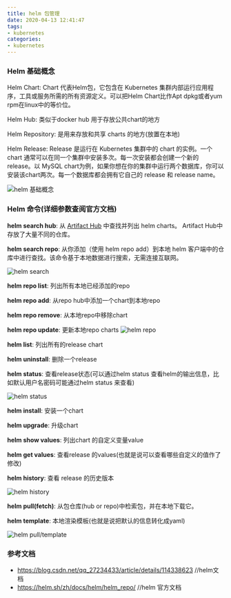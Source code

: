 ```yaml
---
title: helm 包管理
date: 2020-04-13 12:41:47
tags:
- kubernetes
categories:
- kubernetes
---
```


### Helm 基础概念

Helm Chart: Chart 代表Helm包，它包含在 Kubernetes 集群内部运行应用程序，工具或服务所需的所有资源定义。可以把Helm Chart比作Apt dpkg或者yum rpm在linux中的等价位。

Helm Hub: 类似于docker hub 用于存放公共chart的地方

Helm Repository: 是用来存放和共享 charts 的地方(放置在本地)

Helm Release: Release 是运行在 Kubernetes 集群中的 chart 的实例。一个 chart 通常可以在同一个集群中安装多次。每一次安装都会创建一个新的 release。以 MySQL chart为例，如果你想在你的集群中运行两个数据库，你可以安装该chart两次。每一个数据库都会拥有它自己的 release 和 release name。

![helm 基础概念](https://tva1.sinaimg.cn/large/008eGmZEly1gpo89yf0pyj31740omdph.jpg)

### Helm 命令(详细参数查阅官方文档)

**helm search hub**: 从 [Artifact Hub](https://artifacthub.io/) 中查找并列出 helm charts。 Artifact Hub中存放了大量不同的仓库。

**helm search repo**: 从你添加（使用 helm repo add）到本地 helm 客户端中的仓库中进行查找。该命令基于本地数据进行搜索，无需连接互联网。

![helm search](https://tva1.sinaimg.cn/large/008eGmZEly1gpo8i9ww6zj31nw0bqwrk.jpg)

**helm repo list**: 列出所有本地已经添加的repo

**helm repo add**: 从repo hub中添加一个chart到本地repo

**helm repo remove**: 从本地repo中移除chart

**helm repo update**: 更新本地repo charts
![helm repo](https://tva1.sinaimg.cn/large/008eGmZEly1gpo8tclg3vj314s08wgqj.jpg)

**helm list**: 列出所有的release chart

**helm uninstall**: 删除一个release

**helm status**: 查看release状态(可以通过helm status 查看helm的输出信息，比如默认用户名密码可能通过helm status 来查看)

![helm status](https://tva1.sinaimg.cn/large/008eGmZEly1gpo9k7yks2j313k0cotae.jpg)

**helm install**: 安装一个chart

**helm upgrade**: 升级chart

**helm show values**: 列出chart 的自定义变量value

**helm get values**: 查看release 的values(也就是说可以查看哪些自定义的值作了修改)

**helm history**: 查看 release 的历史版本

![helm history](https://tva1.sinaimg.cn/large/008eGmZEly1gpo9ii92x6j31hm02wwf1.jpg)

**helm pull(fetch)**: 从包仓库(hub or repo)中检索包，并在本地下载它。

**helm template**: 本地渲染模板(也就是说把默认的信息转化成yaml)

![helm pull/template](https://tva1.sinaimg.cn/large/008eGmZEly1gpoa7qdls3j31th0u0ncl.jpg)

### 参考文档

- https://blog.csdn.net/qq_27234433/article/details/114338623    //helm文档
- https://helm.sh/zh/docs/helm/helm_repo/  //helm 官方文档